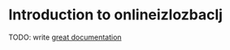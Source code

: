 # Introduction to onlineizlozbaclj

TODO: write [great documentation](http://jacobian.org/writing/what-to-write/)
